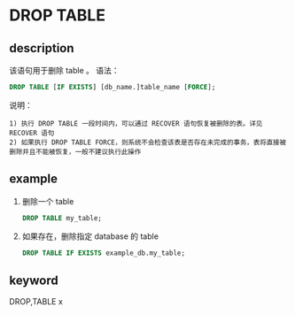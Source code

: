 # DROP TABLE

## description

该语句用于删除 table 。
语法：

```sql
DROP TABLE [IF EXISTS] [db_name.]table_name [FORCE];
```

说明：

```plain text
1) 执行 DROP TABLE 一段时间内，可以通过 RECOVER 语句恢复被删除的表。详见 RECOVER 语句
2) 如果执行 DROP TABLE FORCE，则系统不会检查该表是否存在未完成的事务，表将直接被删除并且不能被恢复，一般不建议执行此操作
```

## example

1. 删除一个 table

    ```sql
    DROP TABLE my_table;
    ```

2. 如果存在，删除指定 database 的 table

    ```sql
    DROP TABLE IF EXISTS example_db.my_table;
    ```

## keyword

DROP,TABLE
x